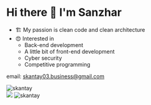 # Hi there 👋 I'm Sanzhar

- 🏗️ My passion is clean code and clean architecture 
- 😍 Interested in
  - Back-end development
  - A little bit of front-end development
  - Cyber security
  - Competitive programming
 
email: skantay03.business@gmail.com

<div>
    <img src="https://github-readme-streak-stats.herokuapp.com/?user=skantay&" alt="skantay" />
</div>

<div>
    <img src="https://github-profile-trophy.vercel.app/?username=skantay&rank=SSS,SS,S,AAA,AA,A" />
    <img src="https://github-readme-stats.vercel.app/api/top-langs?username=skantay&show_icons=true&locale=en&layout=compact" alt="skantay" />
</div>
